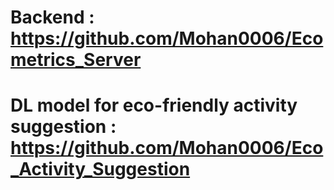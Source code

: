 # Backend : https://github.com/Mohan0006/Ecometrics_Server
# DL model for eco-friendly activity suggestion : https://github.com/Mohan0006/Eco_Activity_Suggestion
